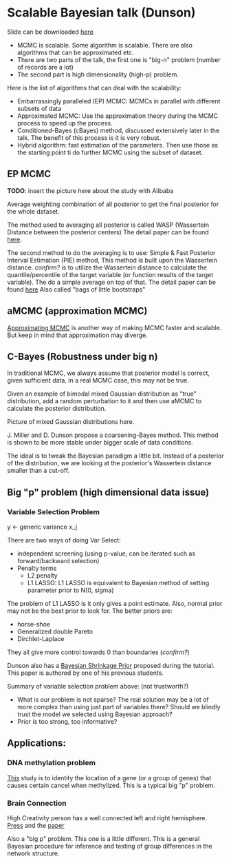 # Scalable Bayesian talk (Dunson)

Slide can be downloaded [here](https://media.neurips.cc/Conferences/NIPS2018/Slides/ScalableBayes_dunsonNIPS2018.pdf)

- MCMC is scalable. Some algorithm is scalable. There are also algorithms that can be approximated etc.
- There are two parts of the talk, the first one is "big-n" problem (number of records are a lot)
- The second part is high dimensionality (high-p) problem.

Here is the list of algorithms that can deal with the scalability:

* Embarrassingly paralleled (EP) MCMC: MCMCs in parallel with different subsets of data
* Approximated MCMC: Use the approximation theory during the MCMC process to speed up the process.
* Conditioned-Bayes (cBayes) method, discussed extensively later in the talk. The benefit of this process is it is very robust.
* Hybrid algorithm: fast estimation of the parameters. Then use those as the starting point ti do further MCMC using the subset of dataset.

## EP MCMC

**TODO**: insert the picture here about the study with Alibaba

Average weighting combination of all posterior to get the final posterior for
the whole dataset.

The method used to averaging all posterior is called WASP (Wassertein Distance
between the posterior centers) The detail paper can be found
[here](https://arxiv.org/pdf/1508.05880.pdf).

The second method to do the averaging is to use: Simple & Fast Posterior
Interval Estimation (PIE) method, This method is built upon the Wassertein
distance. _confirm?_ is to utilize the Wassertein distance to calculate the
quantile/percentile of the target variable (or function results of the target
variable). The do a simple average on top of that. The detail paper can be
found [here](https://arxiv.org/abs/1605.04029) Also called "bags of little
bootstraps"

## aMCMC (approximation MCMC)

[Approximating
MCMC](https://en.wikipedia.org/wiki/Approximate_Bayesian_computation) is
another way of making MCMC faster and scalable. But keep in mind that
approximation may diverge.

## C-Bayes (Robustness under big n)

In traditional MCMC, we always assume that posterior model is correct, given sufficient data. In a real MCMC case, this may not be true. 

Given an example of bimodal mixed Gaussian distribution as "true" distribution,
add a random perturbation to it and then use aMCMC to calculate the posterior
distribution.

Picture of mixed Gaussian distributions here.

J. Miller and D. Dunson propose a coarsening-Bayes method. This method is shown to be more stable under bigger scale of data conditions.

The ideal is to tweak the Bayesian paradigm a little bit. Instead of a
posterior of the distribution, we are looking at the posterior's Wassertein
distance smaller than a cut-off.

## Big "p" problem (high dimensional data issue)

### Variable Selection Problem

y <- generic variance x_j

There are two ways of doing Var Select:

* independent screening (using p-value, can be iterated such as
  forward/backward selection)
* Penalty terms
  * L2 penalty
  * L1 LASSO: L1 LASSO is equivalent to Bayesian method of setting parameter
    prior to N(0, sigma)

The problem of L1 LASSO is it only gives a point estimate. Also, normal prior
may not be the best prior to look for. The better priors are:

* horse-shoe
* Generalized double Pareto
* Dirchlet-Laplace

They all give more control towards 0 than boundaries (_confirm?_)

Dunson also has a [Bayesian Shrinkage Prior](https://arxiv.org/abs/1705.00841)
proposed during the tutorial. This paper is authored by one of his previous
students.

Summary of variable selection problem above: (not trustworth?)

* What is our problem is not sparse? The real solution may be a lot of more
  complex than using just part of variables there? Should we blindly trust the
  model we selected using Bayesian approach?
* Prior is too strong, too informative?

## Applications:

### DNA methylation problem

[This](https://github.com/lockEF/BayesianScreening) study is to identity the
location of a gene (or a group of genes) that causes certain cancel when
methylized. This is a typical big "p" problem.

### Brain Connection

High Creativity person has a well connected left and right hemisphere.
[Press](https://www.psychologytoday.com/ca/blog/the-athletes-way/201702/highly-creative-people-have-well-connected-brain-hemispheres) and the [paper](https://projecteuclid.org/euclid.ba/1479179031)

Also a "big p" problem. This one is a little different. This is a general
Bayesian procedure for inference and testing of group differences in the
network structure.

